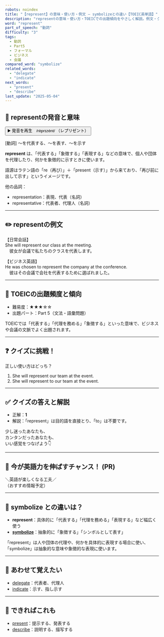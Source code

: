 ```yaml
---
robots: noindex
title: "【represent】の意味・使い方・例文 ― symbolizeとの違い【TOEIC英単語】"
description: "representの意味・使い方・TOEICでの出題傾向をやさしく解説。例文・クイズ付きでsymbolizeとの違いもわかりやすく学べます。"
word: "represent"
part_of_speech: "動詞"
difficulty: "3"
tags:
  - 動詞
  - Part5
  - フォーマル
  - ビジネス
  - 会議
compared_word: "symbolize"
related_words:
  - "delegate"
  - "indicate"
next_words:
  - "present"
  - "describe"
last_update: "2025-05-04"
---
```


## 🔰 representの発音と意味

<button class="play-audio" onclick="playTTS('represent')">
  <span class="play-audio-main">
    ▶️ 発音を再生　/rèprɪzént/
  </span>
  <span class="play-audio-sub">
    （レプリゼント）
  </span>
</button>

[動詞] ～を代表する、～を表す、～を示す

**represent** は、「代表する」「象徴する」「表現する」などの意味で、個人や団体を代理したり、何かを象徴的に示すときに使います。

語源はラテン語の「re（再び）」＋「present（示す）」から来ており、「再び前に出して示す」というイメージです。

他の品詞：  
- representation：表現、代表（名詞）
- representative：代表者、代理人（名詞）

---

## ✏️ representの例文

【日常会話】  
She will represent our class at the meeting.  
　彼女が会議で私たちのクラスを代表します。

【ビジネス英語】  
He was chosen to represent the company at the conference.  
　彼はその会議で会社を代表するために選ばれました。

---

## 🎯 TOEICの出題頻度と傾向

- 難易度：★★★☆☆
- 出題パート：Part 5（文法・語彙問題）

TOEICでは「代表する」「代理を務める」「象徴する」といった意味で、ビジネスや会議の文脈でよく出題されます。

---

## ❓ クイズに挑戦！

正しい使い方はどっち？

1. She will represent our team at the event.  
2. She will represent to our team at the event.

---

## ✅ クイズの答えと解説

- 正解：**1**
- 解説：「represent」は目的語を直接とり、「to」は不要です。

少し迷ったあなたも、  
カンタンだったあなたも、  
いい感覚をつなげよう👇️

---

## 🚀 今が英語力を伸ばすチャンス！ (PR)

<div class="info-center">
＼英語が楽しくなる工夫／<br>  
（おすすめ情報予定）
</div>

---

## 🤔  symbolize との違いは？

- **represent**：具体的に「代表する」「代理を務める」「表現する」など幅広く使う
- **[symbolize](/word/symbolize/)**：抽象的に「象徴する」「シンボルとして表す」

「represent」は人や団体の代理や、何かを具体的に表現する場合に使い、「symbolize」は抽象的な意味や象徴的な表現に使います。

---

## 🧩 あわせて覚えたい

- [delegate](/word/delegate/)：代表者、代理人
- [indicate](/word/indicate/)：示す、指し示す

---

## 📖 できればこれも

- [present](/word/present/)：提示する、発表する
- [describe](/word/describe/)：説明する、描写する

<!-- cvid: aid21_bid25 -->
